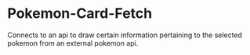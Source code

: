 # Pokemon-Card-Fetch
Connects to an api to draw certain information pertaining to the selected pokemon from an external pokemon api.
